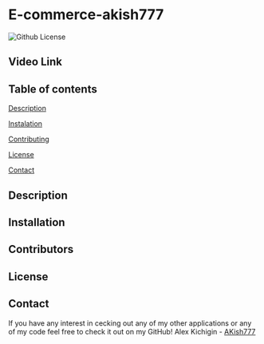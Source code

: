 # E-commerce-akish777

![Github License](https://img.shields.io/badge/license-MIT-blue.svg)

## Video Link

## Table of contents
[Description](#description)

[Instalation](#instalation)

[Contributing](#contributing)

[License](#license)

[Contact](#Contact)

## Description

## Installation

## Contributors

## License

## Contact
If you have any interest in cecking out any of my other applications or any of my code feel free to check it out on my GitHub!
Alex Kichigin - [AKish777](https://github.com/AKish777)
